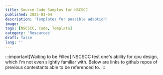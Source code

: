 ```yaml
---
title: Source Code Samples for NSCSCC
published: 2025-03-04
description: 'Templates for possible adaption'
image: ''
tags: [NSCSCC, Code, Template]
category: 'Resources'
draft: false 
lang: ''
---
```


:::important[Waiting to be Filled]
NSCSCC test one's ability for cpu design, which I'm not even slightly familiar with. Below are links to github repos of previous contestants able to be referenced to.
:::
